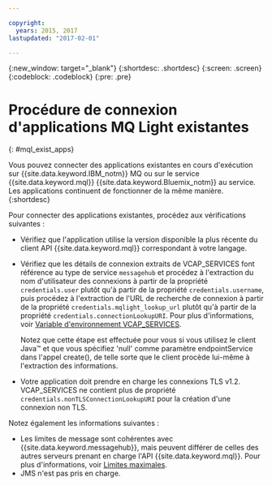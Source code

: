 ```yaml
---

copyright:
  years: 2015, 2017
lastupdated: "2017-02-01"

---
```


{:new_window: target="_blank"}
{:shortdesc: .shortdesc}
{:screen: .screen}
{:codeblock: .codeblock}
{:pre: .pre}

# Procédure de connexion d'applications MQ Light existantes
{: #mql_exist_apps}

Vous pouvez connecter des applications existantes en cours d'exécution sur {{site.data.keyword.IBM_notm}} MQ ou sur le service {{site.data.keyword.mql}} {{site.data.keyword.Bluemix_notm}} au service. Les
applications continuent de fonctionner de la même manière.
{:shortdesc}

Pour connecter des applications existantes, procédez aux vérifications suivantes :

* Vérifiez que l'application utilise la version disponible la plus récente du client API {{site.data.keyword.mql}} correspondant à votre langage.
* Vérifiez que les détails de connexion extraits de VCAP_SERVICES font référence au type de service <code>messagehub</code> et procédez à l'extraction du nom d'utilisateur des connexions à partir de la propriété <code>credentials.user</code> plutôt qu'à partir de la propriété <code>credentials.username</code>, puis procédez à l'extraction de l'URL de recherche de connexion à partir de la propriété <code>credentials.mqlight_lookup_url</code> plutôt qu'à partir de la propriété <code>credentials.connectionLookupURI</code>. Pour plus d'informations, voir [Variable d'environnement VCAP_SERVICES](/docs/services/MessageHub/messagehub071.html).

	Notez que cette étape est effectuée pour vous si vous utilisez le client Java&trade; et que vous spécifiez 'null' comme paramètre endpointService dans l'appel create(), de telle sorte que le client procède lui-même à l'extraction des informations.
	
* Votre application doit prendre en charge les connexions TLS v1.2. VCAP_SERVICES ne contient plus de propriété <code>credentials.nonTLSConnectionLookupURI</code> pour la création d'une connexion non TLS.

Notez également les informations suivantes :

* Les limites de message sont cohérentes avec {{site.data.keyword.messagehub}}, mais peuvent différer de celles des autres serveurs prenant en charge l'API {{site.data.keyword.mql}}. Pour plus d'informations, voir [Limites maximales](/docs/services/MessageHub/messagehub083.html).
* JMS n'est pas pris en charge.
